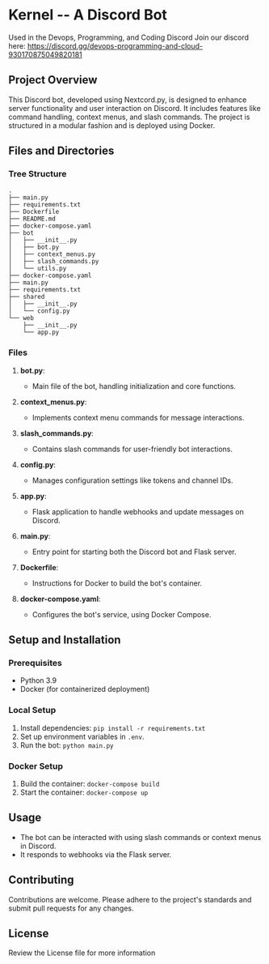 
# Kernel -- A Discord Bot
Used in the Devops, Programming, and Coding Discord
Join our discord here: https://discord.gg/devops-programming-and-cloud-930170875049820181

## Project Overview

This Discord bot, developed using Nextcord.py, is designed to enhance server functionality and user interaction on Discord. It includes features like command handling, context menus, and slash commands. The project is structured in a modular fashion and is deployed using Docker.

## Files and Directories

### Tree Structure
```
.
├── main.py
├── requirements.txt
├── Dockerfile
├── README.md
├── docker-compose.yaml
├── bot
│   ├── __init__.py
│   ├── bot.py
│   ├── context_menus.py
│   ├── slash_commands.py
│   └── utils.py
├── docker-compose.yaml
├── main.py
├── requirements.txt
├── shared
│   ├── __init__.py
│   └── config.py
└── web
    ├── __init__.py
    └── app.py
```

### Files

1. **bot.py**:
   - Main file of the bot, handling initialization and core functions.

2. **context_menus.py**:
   - Implements context menu commands for message interactions.

3. **slash_commands.py**:
   - Contains slash commands for user-friendly bot interactions.

4. **config.py**:
   - Manages configuration settings like tokens and channel IDs.

5. **app.py**:
   - Flask application to handle webhooks and update messages on Discord.

6. **main.py**:
   - Entry point for starting both the Discord bot and Flask server.

7. **Dockerfile**:
   - Instructions for Docker to build the bot's container.

8. **docker-compose.yaml**:
   - Configures the bot's service, using Docker Compose.

## Setup and Installation

### Prerequisites
- Python 3.9
- Docker (for containerized deployment)

### Local Setup
1. Install dependencies: `pip install -r requirements.txt`
2. Set up environment variables in `.env`.
3. Run the bot: `python main.py`

### Docker Setup
1. Build the container: `docker-compose build`
2. Start the container: `docker-compose up`

## Usage

- The bot can be interacted with using slash commands or context menus in Discord.
- It responds to webhooks via the Flask server.

## Contributing

Contributions are welcome. Please adhere to the project's standards and submit pull requests for any changes.

## License

Review the License file for more information

